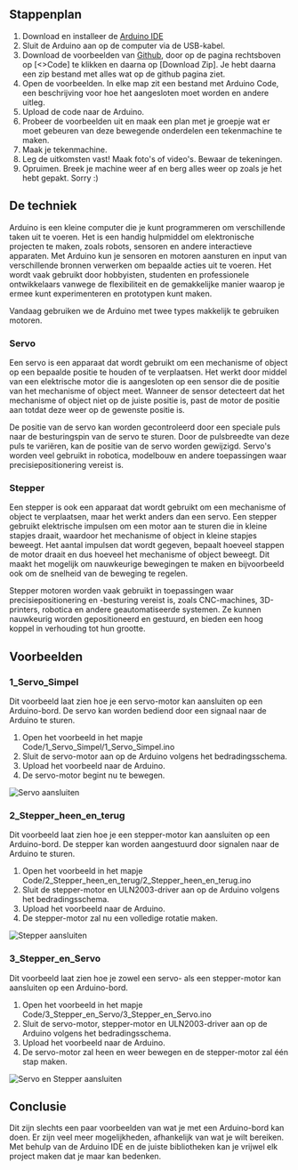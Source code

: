 
## Stappenplan

1. Download en installeer de [Arduino IDE](https://www.arduino.cc/en/software)
2. Sluit de Arduino aan op de computer via de USB-kabel.
3. Download de voorbeelden van [Github](https://github.com/heerko/Drawing_Machines), door op de pagina rechtsboven op [<>Code] te klikken en daarna op [Download Zip]. Je hebt daarna een zip bestand met alles wat op de github pagina ziet. 
4. Open de voorbeelden. In elke map zit een bestand met Arduino Code, een beschrijving voor hoe het aangesloten moet worden en andere uitleg. 
5. Upload de code naar de Arduino. 
6. Probeer de voorbeelden uit en maak een plan met je groepje wat er moet gebeuren van deze bewegende onderdelen een tekenmachine te maken.
7. Maak je tekenmachine.
8. Leg de uitkomsten vast! Maak foto's of video's. Bewaar de tekeningen.
9. Opruimen. Breek je machine weer af en berg alles weer op zoals je het hebt gepakt. Sorry :)

## De techniek

Arduino is een kleine computer die je kunt programmeren om verschillende taken uit te voeren. Het is een handig hulpmiddel om elektronische projecten te maken, zoals robots, sensoren en andere interactieve apparaten. Met Arduino kun je sensoren en motoren aansturen en input van verschillende bronnen verwerken om bepaalde acties uit te voeren. Het wordt vaak gebruikt door hobbyisten, studenten en professionele ontwikkelaars vanwege de flexibiliteit en de gemakkelijke manier waarop je ermee kunt experimenteren en prototypen kunt maken.

Vandaag gebruiken we de Arduino met twee types makkelijk te gebruiken motoren.

### Servo

Een servo is een apparaat dat wordt gebruikt om een mechanisme of object op een bepaalde positie te houden of te verplaatsen. Het werkt door middel van een elektrische motor die is aangesloten op een sensor die de positie van het mechanisme of object meet. Wanneer de sensor detecteert dat het mechanisme of object niet op de juiste positie is, past de motor de positie aan totdat deze weer op de gewenste positie is.

De positie van de servo kan worden gecontroleerd door een speciale puls naar de besturingspin van de servo te sturen. Door de pulsbreedte van deze puls te variëren, kan de positie van de servo worden gewijzigd. Servo's worden veel gebruikt in robotica, modelbouw en andere toepassingen waar precisiepositionering vereist is.

### Stepper

Een stepper is ook een apparaat dat wordt gebruikt om een mechanisme of object te verplaatsen, maar het werkt anders dan een servo. Een stepper gebruikt elektrische impulsen om een motor aan te sturen die in kleine stapjes draait, waardoor het mechanisme of object in kleine stapjes beweegt. Het aantal impulsen dat wordt gegeven, bepaalt hoeveel stappen de motor draait en dus hoeveel het mechanisme of object beweegt. Dit maakt het mogelijk om nauwkeurige bewegingen te maken en bijvoorbeeld ook om de snelheid van de beweging te regelen.

Stepper motoren worden vaak gebruikt in toepassingen waar precisiepositionering en -besturing vereist is, zoals CNC-machines, 3D-printers, robotica en andere geautomatiseerde systemen. Ze kunnen nauwkeurig worden gepositioneerd en gestuurd, en bieden een hoog koppel in verhouding tot hun grootte.

## Voorbeelden

### 1_Servo_Simpel

Dit voorbeeld laat zien hoe je een servo-motor kan aansluiten op een Arduino-bord. De servo kan worden bediend door een signaal naar de Arduino te sturen.

1. Open het voorbeeld in het mapje Code/1_Servo_Simpel/1_Servo_Simpel.ino
2. Sluit de servo-motor aan op de Arduino volgens het bedradingsschema.
3. Upload het voorbeeld naar de Arduino.
4. De servo-motor begint nu te bewegen.

![Servo aansluiten](./assets/fritzing/servo_bb.png)

### 2_Stepper_heen_en_terug

Dit voorbeeld laat zien hoe je een stepper-motor kan aansluiten op een Arduino-bord. De stepper kan worden aangestuurd door signalen naar de Arduino te sturen.

1. Open het voorbeeld in het mapje Code/2_Stepper_heen_en_terug/2_Stepper_heen_en_terug.ino
2. Sluit de stepper-motor en ULN2003-driver aan op de Arduino volgens het bedradingsschema.
3. Upload het voorbeeld naar de Arduino.
4. De stepper-motor zal nu een volledige rotatie maken.

![Stepper aansluiten](./assets/fritzing/stepper_bb.png)

### 3_Stepper_en_Servo

Dit voorbeeld laat zien hoe je zowel een servo- als een stepper-motor kan aansluiten op een Arduino-bord. 

1. Open het voorbeeld in het mapje Code/3_Stepper_en_Servo/3_Stepper_en_Servo.ino
2. Sluit de servo-motor, stepper-motor en ULN2003-driver aan op de Arduino volgens het bedradingsschema.
3. Upload het voorbeeld naar de Arduino.
4. De servo-motor zal heen en weer bewegen en de stepper-motor zal één stap maken.

![Servo en Stepper aansluiten](./assets/fritzing/servo_stepper_bb.png)

## Conclusie

Dit zijn slechts een paar voorbeelden van wat je met een Arduino-bord kan doen. Er zijn veel meer mogelijkheden, afhankelijk van wat je wilt bereiken. Met behulp van de Arduino IDE en de juiste bibliotheken kan je vrijwel elk project maken dat je maar kan bedenken.